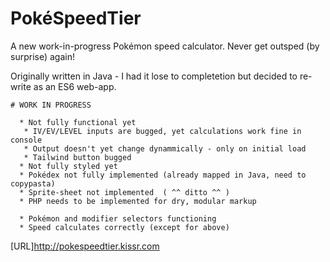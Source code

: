 # PokéSpeedTier

A new work-in-progress Pokémon speed calculator. Never get outsped (by surprise) again!

Originally written in Java - I had it lose to completetion but decided to re-write as an ES6 web-app.
```
# WORK IN PROGRESS

  * Not fully functional yet
   * IV/EV/LEVEL inputs are bugged, yet calculations work fine in console
   * Output doesn't yet change dynammically - only on initial load
   * Tailwind button bugged
  * Not fully styled yet
  * Pokédex not fully implemented (already mapped in Java, need to copypasta)
  * Sprite-sheet not implemented  ( ^^ ditto ^^ )
  * PHP needs to be implemented for dry, modular markup
  
  * Pokémon and modifier selectors functioning
  * Speed calculates correctly (except for above)
```
[URL]http://pokespeedtier.kissr.com
